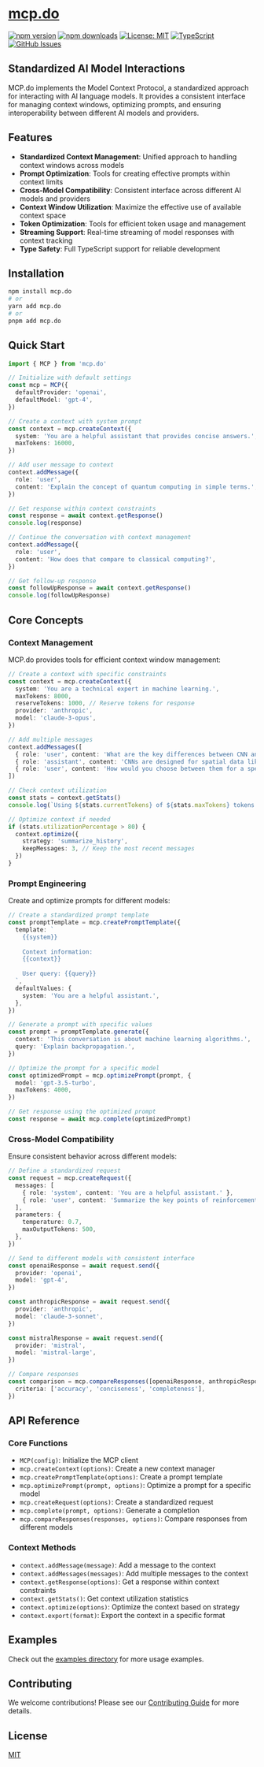 # [mcp.do](https://mcp.do)

[![npm version](https://img.shields.io/npm/v/mcp.do.svg)](https://www.npmjs.com/package/mcp.do)
[![npm downloads](https://img.shields.io/npm/dm/mcp.do.svg)](https://www.npmjs.com/package/mcp.do)
[![License: MIT](https://img.shields.io/badge/License-MIT-blue.svg)](https://opensource.org/licenses/MIT)
[![TypeScript](https://img.shields.io/badge/TypeScript-4.9.5-blue.svg)](https://www.typescriptlang.org/)
[![GitHub Issues](https://img.shields.io/github/issues/drivly/ai.svg)](https://github.com/drivly/ai/issues)

## Standardized AI Model Interactions

MCP.do implements the Model Context Protocol, a standardized approach for interacting with AI language models. It provides a consistent interface for managing context windows, optimizing prompts, and ensuring interoperability between different AI models and providers.

## Features

- **Standardized Context Management**: Unified approach to handling context windows across models
- **Prompt Optimization**: Tools for creating effective prompts within context limits
- **Cross-Model Compatibility**: Consistent interface across different AI models and providers
- **Context Window Utilization**: Maximize the effective use of available context space
- **Token Optimization**: Tools for efficient token usage and management
- **Streaming Support**: Real-time streaming of model responses with context tracking
- **Type Safety**: Full TypeScript support for reliable development

## Installation

```bash
npm install mcp.do
# or
yarn add mcp.do
# or
pnpm add mcp.do
```

## Quick Start

```typescript
import { MCP } from 'mcp.do'

// Initialize with default settings
const mcp = MCP({
  defaultProvider: 'openai',
  defaultModel: 'gpt-4',
})

// Create a context with system prompt
const context = mcp.createContext({
  system: 'You are a helpful assistant that provides concise answers.',
  maxTokens: 16000,
})

// Add user message to context
context.addMessage({
  role: 'user',
  content: 'Explain the concept of quantum computing in simple terms.',
})

// Get response within context constraints
const response = await context.getResponse()
console.log(response)

// Continue the conversation with context management
context.addMessage({
  role: 'user',
  content: 'How does that compare to classical computing?',
})

// Get follow-up response
const followUpResponse = await context.getResponse()
console.log(followUpResponse)
```

## Core Concepts

### Context Management

MCP.do provides tools for efficient context window management:

```typescript
// Create a context with specific constraints
const context = mcp.createContext({
  system: 'You are a technical expert in machine learning.',
  maxTokens: 8000,
  reserveTokens: 1000, // Reserve tokens for response
  provider: 'anthropic',
  model: 'claude-3-opus',
})

// Add multiple messages
context.addMessages([
  { role: 'user', content: 'What are the key differences between CNN and RNN?' },
  { role: 'assistant', content: 'CNNs are designed for spatial data like images...' },
  { role: 'user', content: 'How would you choose between them for a specific task?' },
])

// Check context utilization
const stats = context.getStats()
console.log(`Using ${stats.currentTokens} of ${stats.maxTokens} tokens (${stats.utilizationPercentage}%)`)

// Optimize context if needed
if (stats.utilizationPercentage > 80) {
  context.optimize({
    strategy: 'summarize_history',
    keepMessages: 3, // Keep the most recent messages
  })
}
```

### Prompt Engineering

Create and optimize prompts for different models:

```typescript
// Create a standardized prompt template
const promptTemplate = mcp.createPromptTemplate({
  template: `
    {{system}}
    
    Context information:
    {{context}}
    
    User query: {{query}}
  `,
  defaultValues: {
    system: 'You are a helpful assistant.',
  },
})

// Generate a prompt with specific values
const prompt = promptTemplate.generate({
  context: 'This conversation is about machine learning algorithms.',
  query: 'Explain backpropagation.',
})

// Optimize the prompt for a specific model
const optimizedPrompt = mcp.optimizePrompt(prompt, {
  model: 'gpt-3.5-turbo',
  maxTokens: 4000,
})

// Get response using the optimized prompt
const response = await mcp.complete(optimizedPrompt)
```

### Cross-Model Compatibility

Ensure consistent behavior across different models:

```typescript
// Define a standardized request
const request = mcp.createRequest({
  messages: [
    { role: 'system', content: 'You are a helpful assistant.' },
    { role: 'user', content: 'Summarize the key points of reinforcement learning.' },
  ],
  parameters: {
    temperature: 0.7,
    maxOutputTokens: 500,
  },
})

// Send to different models with consistent interface
const openaiResponse = await request.send({
  provider: 'openai',
  model: 'gpt-4',
})

const anthropicResponse = await request.send({
  provider: 'anthropic',
  model: 'claude-3-sonnet',
})

const mistralResponse = await request.send({
  provider: 'mistral',
  model: 'mistral-large',
})

// Compare responses
const comparison = mcp.compareResponses([openaiResponse, anthropicResponse, mistralResponse], {
  criteria: ['accuracy', 'conciseness', 'completeness'],
})
```

## API Reference

### Core Functions

- `MCP(config)`: Initialize the MCP client
- `mcp.createContext(options)`: Create a new context manager
- `mcp.createPromptTemplate(options)`: Create a prompt template
- `mcp.optimizePrompt(prompt, options)`: Optimize a prompt for a specific model
- `mcp.createRequest(options)`: Create a standardized request
- `mcp.complete(prompt, options)`: Generate a completion
- `mcp.compareResponses(responses, options)`: Compare responses from different models

### Context Methods

- `context.addMessage(message)`: Add a message to the context
- `context.addMessages(messages)`: Add multiple messages to the context
- `context.getResponse(options)`: Get a response within context constraints
- `context.getStats()`: Get context utilization statistics
- `context.optimize(options)`: Optimize the context based on strategy
- `context.export(format)`: Export the context in a specific format

## Examples

Check out the [examples directory](https://github.com/drivly/ai/tree/main/examples) for more usage examples.

## Contributing

We welcome contributions! Please see our [Contributing Guide](https://github.com/drivly/ai/blob/main/CONTRIBUTING.md) for more details.

## License

[MIT](https://opensource.org/licenses/MIT)
